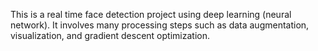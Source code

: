 This is a real time face detection project using deep learning (neural network). It involves many processing steps such as data augmentation, visualization, and gradient descent optimization.
